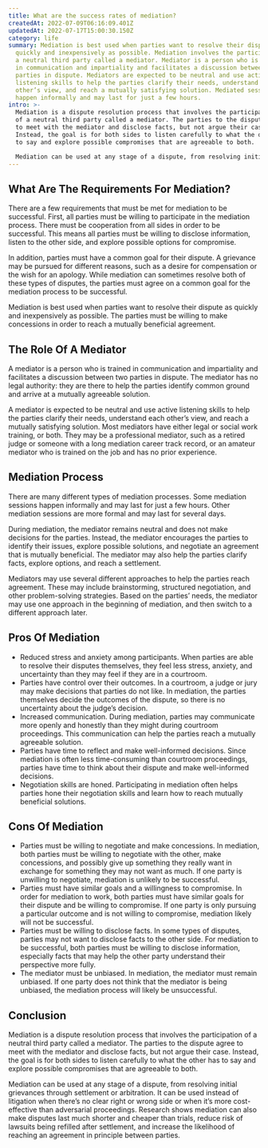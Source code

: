 ```yaml
---
title: What are the success rates of mediation?
createdAt: 2022-07-09T06:16:09.401Z
updatedAt: 2022-07-17T15:00:30.150Z
category: life
summary: Mediation is best used when parties want to resolve their dispute as
  quickly and inexpensively as possible. Mediation involves the participation of
  a neutral third party called a mediator. Mediator is a person who is trained
  in communication and impartiality and facilitates a discussion between two
  parties in dispute. Mediators are expected to be neutral and use active
  listening skills to help the parties clarify their needs, understand each
  other’s view, and reach a mutually satisfying solution. Mediated sessions
  happen informally and may last for just a few hours.
intro: >-
  Mediation is a dispute resolution process that involves the participation
  of a neutral third party called a mediator. The parties to the dispute agree
  to meet with the mediator and disclose facts, but not argue their case.
  Instead, the goal is for both sides to listen carefully to what the other has
  to say and explore possible compromises that are agreeable to both. 

  Mediation can be used at any stage of a dispute, from resolving initial grievances through settlement or arbitration. It can be used instead of litigation when there’s no clear right or wrong side or when it’s more cost-effective than adversarial proceedings. Research shows mediation can also make disputes last much shorter and cheaper than trials, reduce risk of lawsuits being refilled after settlement, and increase the likelihood of reaching an agreement in principle between parties.
---
```


## What Are The Requirements For Mediation?

There are a few requirements that must be met for mediation to be successful. First, all parties must be willing to participate in the mediation process. There must be cooperation from all sides in order to be successful. This means all parties must be willing to disclose information, listen to the other side, and explore possible options for compromise.

In addition, parties must have a common goal for their dispute. A grievance may be pursued for different reasons, such as a desire for compensation or the wish for an apology. While mediation can sometimes resolve both of these types of disputes, the parties must agree on a common goal for the mediation process to be successful.

Mediation is best used when parties want to resolve their dispute as quickly and inexpensively as possible. The parties must be willing to make concessions in order to reach a mutually beneficial agreement.

## The Role Of A Mediator

A mediator is a person who is trained in communication and impartiality and facilitates a discussion between two parties in dispute. The mediator has no legal authority: they are there to help the parties identify common ground and arrive at a mutually agreeable solution.

A mediator is expected to be neutral and use active listening skills to help the parties clarify their needs, understand each other’s view, and reach a mutually satisfying solution. Most mediators have either legal or social work training, or both. They may be a professional mediator, such as a retired judge or someone with a long mediation career track record, or an amateur mediator who is trained on the job and has no prior experience.

## Mediation Process

There are many different types of mediation processes. Some mediation sessions happen informally and may last for just a few hours. Other mediation sessions are more formal and may last for several days.

During mediation, the mediator remains neutral and does not make decisions for the parties. Instead, the mediator encourages the parties to identify their issues, explore possible solutions, and negotiate an agreement that is mutually beneficial. The mediator may also help the parties clarify facts, explore options, and reach a settlement.

Mediators may use several different approaches to help the parties reach agreement. These may include brainstorming, structured negotiation, and other problem-solving strategies. 
Based on the parties’ needs, the mediator may use one approach in the beginning of mediation, and then switch to a different approach later.

## Pros Of Mediation

- Reduced stress and anxiety among participants. When parties are able to resolve their disputes themselves, they feel less stress, anxiety, and uncertainty than they may feel if they are in a courtroom.
- Parties have control over their outcomes. In a courtroom, a judge or jury may make decisions that parties do not like. In mediation, the parties themselves decide the outcomes of the dispute, so there is no uncertainty about the judge’s decision.
- Increased communication. During mediation, parties may communicate more openly and honestly than they might during courtroom proceedings. This communication can help the parties reach a mutually agreeable solution.
- Parties have time to reflect and make well-informed decisions. Since mediation is often less time-consuming than courtroom proceedings, parties have time to think about their dispute and make well-informed decisions. 
- Negotiation skills are honed. Participating in mediation often helps parties hone their negotiation skills and learn how to reach mutually beneficial solutions.

## Cons Of Mediation

- Parties must be willing to negotiate and make concessions. In mediation, both parties must be willing to negotiate with the other, make concessions, and possibly give up something they really want in exchange for something they may not want as much. If one party is unwilling to negotiate, mediation is unlikely to be successful.
- Parties must have similar goals and a willingness to compromise. In order for mediation to work, both parties must have similar goals for their dispute and be willing to compromise. If one party is only pursuing a particular outcome and is not willing to compromise, mediation likely will not be successful.
- Parties must be willing to disclose facts. In some types of disputes, parties may not want to disclose facts to the other side. For mediation to be successful, both parties must be willing to disclose information, especially facts that may help the other party understand their perspective more fully.
- The mediator must be unbiased. In mediation, the mediator must remain unbiased. If one party does not think that the mediator is being unbiased, the mediation process will likely be unsuccessful.

## Conclusion

Mediation is a dispute resolution process that involves the participation of a neutral third party called a mediator. The parties to the dispute agree to meet with the mediator and disclose facts, but not argue their case. Instead, the goal is for both sides to listen carefully to what the other has to say and explore possible compromises that are agreeable to both.

Mediation can be used at any stage of a dispute, from resolving initial grievances through settlement or arbitration. It can be used instead of litigation when there’s no clear right or wrong side or when it’s more cost-effective than adversarial proceedings. Research shows mediation can also make disputes last much shorter and cheaper than trials, reduce risk of lawsuits being refilled after settlement, and increase the likelihood of reaching an agreement in principle between parties.
